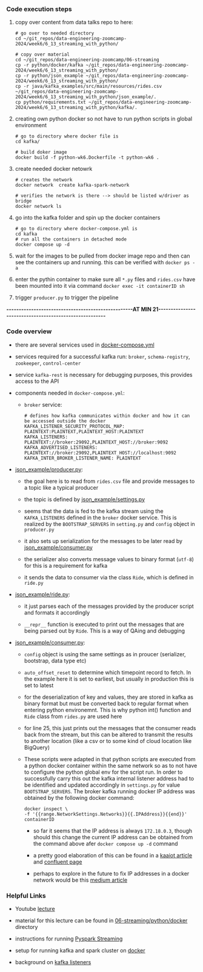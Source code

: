 ### Code execution steps 

1. copy over content from data talks repo to here:

    ```
    # go over to needed directory 
    cd ~/git_repos/data-engineering-zoomcamp-2024/week6/6_13_streaming_with_python/

    # copy over material 
    cd ~/git_repos/data-engineering-zoomcamp/06-streaming
    cp -r python/docker/kafka ~/git_repos/data-engineering-zoomcamp-2024/week6/6_13_streaming_with_python/
    cp -r python/json_example ~/git_repos/data-engineering-zoomcamp-2024/week6/6_13_streaming_with_python/
    cp -r java/kafka_examples/src/main/resources/rides.csv ~/git_repos/data-engineering-zoomcamp-2024/week6/6_13_streaming_with_python/json_example/.
    cp python/requirements.txt ~/git_repos/data-engineering-zoomcamp-2024/week6/6_13_streaming_with_python/kafka/.
    ```

2. creating own python docker so not have to run python scripts in global environment

    ```
    # go to directory where docker file is 
    cd kafka/

    # build doker image 
    docker build -f python-wk6.Dockerfile -t python-wk6 .
    ```

3. create needed docker netowrk 

    ```
    # creates the network 
    docker network  create kafka-spark-network

    # verifies the network is there --> should be listed w/driver as bridge
    docker network ls 
    ```

4. go into the kafka folder and spin up the docker containers 

    ```
    # go to directory where docker-compose.yml is 
    cd kafka
    # run all the containers in detached mode 
    docker compose up -d
    ```

5. wait for the images to be pulled from docker image repo and then can see the containers up and running. this can be verified with `docker ps -a`

6. enter the pythin container to make sure all `*.py` files and `rides.csv` have been mounted into it via command `docker exec -it containerID sh`

7. trigger `producer.py` to trigger the pipeline 

**---------------------------------------------------AT MIN 21-------------------------------------------------------**

### Code overview 

* there are several services used in [docker-compose.yml](kafka/docker-compose.yml)

* services required for a successful kafka run: `broker`, `schema-registry`, `zookeeper`, `control-center`

* service `kafka-rest` is necessary for debugging purposes, this provides access to the API

* components needed in `docker-compose.yml`:

    + `broker` service: 

        ```
        # defines how kafka communicates within docker and how it can be accessed outside the docker 
        KAFKA_LISTENER_SECURITY_PROTOCOL_MAP: PLAINTEXT:PLAINTEXT,PLAINTEXT_HOST:PLAINTEXT
        KAFKA_LISTENERS: PLAINTEXT://broker:29092,PLAINTEXT_HOST://broker:9092
        KAFKA_ADVERTISED_LISTENERS: PLAINTEXT://broker:29092,PLAINTEXT_HOST://localhost:9092
        KAFKA_INTER_BROKER_LISTENER_NAME: PLAINTEXT
        ```

* [json_example/producer.py](json_example/producer.py):

    + the goal here is to read from `rides.csv` file and provide messages to a topic like a typical producer 

    + the topic is defined by [json_example/settings.py](json_example/settings.py)

    + seems that the data is fed to the kafka stream using the `KAFKA_LISTENERS` defined in the `broker` docker service. This is realized by the `BOOTSTRAP_SERVERS` in `setting.py` and `config` object in `producer.py`

    + it also sets up serialization for the messages to be later read by [json_example/consumer.py](json_example/consumer.py)

    + the serializer also converts message values to binary format (`utf-8`) for this is a requirement for kafka 

    + it sends the data to consumer via the class `Ride`, which is defined in `ride.py`

* [json_example/ride.py](json_example/ride.py):

    + it just parses each of the messages provided by the producer script and formats it accordingly 

    + `__repr__` function is executed to print out the messages that are being parsed out by `Ride`. This is a way of QAing and debugging

* [json_example/consumer.py](json_example/consumer.py):

    + `config` object is using the same settings as in proucer (serializer, bootstrap, data type etc)

    + `auto_offset_reset` to determine which timepoint record to fetch. In the example here it is set to earliest, but usually in production this is set to latest 

    + for the deserialization of key and values, they are stored in kafka as binary format but must be converted back to regular format when entering python environemnt. This is why python int() function and `Ride` class from `rides.py` are used here 

    + for line 25, this just prints out the messages that the consumer reads back from the stream, but this can be altered to transmit the results to another location (like a csv or to some kind of cloud location like BigQuery)

    * These scripts were adapted in that python scripts are executed from a python docker container within the same network so as to not have to configure the python global env for the script run. In order to successfully carry this out the kafka internal listener address had to be identified and updated accordingly in `settings.py` for value `BOOTSTRAP_SERVERS`. The broker kafka running docker IP address was obtained by the following docker command:

        ```
        docker inspect \
        -f '{{range.NetworkSettings.Networks}}{{.IPAddress}}{{end}}' containerID
        ```

        + so far it seems that the IP address is always `172.18.0.3`, though should this change the current IP address can be obtained from the command above afer `docker compose up -d` command

        + a pretty good elaboration of this can be found in a [kaaiot article](https://www.kaaiot.com/blog/kafka-docker) and [confluent page](https://www.confluent.io/blog/kafka-listeners-explained/)

        + perhaps to explore in the future to fix IP addresses in a docker network would be this [medium article](https://medium.com/@wandrys.sousa/assign-a-fixed-ip-address-to-a-container-in-docker-compose-2cc6c1a6151e)


### Helpful Links 

* Youtube [lecture](https://www.youtube.com/watch?v=BgAlVknDFlQ&list=PL3MmuxUbc_hJed7dXYoJw8DoCuVHhGEQb&index=80)

* material for this lecture can be found in [06-streaming/python/docker](https://github.com/DataTalksClub/data-engineering-zoomcamp/tree/main/06-streaming/python/docker) directory 

* instructions for running [Pyspark Streaming](https://github.com/DataTalksClub/data-engineering-zoomcamp/blob/main/06-streaming/python/streams-example/pyspark/README.md)

* setup for running kafka and spark cluster on [docker](https://github.com/DataTalksClub/data-engineering-zoomcamp/blob/main/06-streaming/python/docker/README.md)

* background on [kafka listeners](https://www.confluent.io/blog/kafka-listeners-explained/)